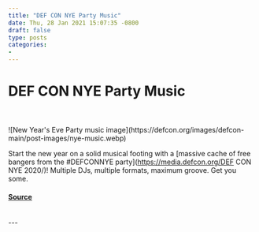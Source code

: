 ```yaml
---
title: "DEF CON NYE Party Music"
date: Thu, 28 Jan 2021 15:07:35 -0800
draft: false
type: posts
categories: 
- 
---
```

# DEF CON NYE Party Music

<br/>

<br/>
![New Year's Eve Party music image](https://defcon.org/images/defcon-main/post-images/nye-music.webp)  

Start the new year on a solid musical footing with a [massive cache of free bangers from the #DEFCONNYE party](https://media.defcon.org/DEF CON NYE 2020/)! Multiple DJs, multiple formats, maximum groove. Get you some.

#### [Source](https://media.defcon.org/DEF%20CON%20NYE%202020/)

<br/>
---
